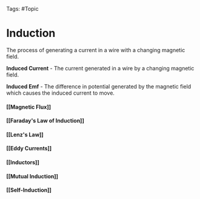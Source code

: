 Tags: #Topic 

# Induction

The process of generating a current in a wire with a changing magnetic field.

**Induced Current** - The current generated in a wire by a changing magnetic field.

**Induced Emf** - The difference in potential generated by the magnetic field which causes the induced current to move.

#### [[Magnetic Flux]]
#### [[Faraday's Law of Induction]]
#### [[Lenz's Law]]
#### [[Eddy Currents]]
#### [[Inductors]]
#### [[Mutual Induction]]
#### [[Self-Induction]]

